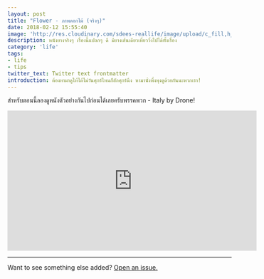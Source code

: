 ```yaml
---
layout: post
title: "Flower - ภาพดอกไม้ (จริงๆ)"
date: 2018-02-12 15:55:40
image: 'http://res.cloudinary.com/sdees-reallife/image/upload/c_fill,h_399,w_760/v1518419207/sample.jpg'
description: หนังยางจริงๆ เรื่องนี้แปลกๆ ดี มียางเส้นเดียวเที่ยววิ่งไปได้ทั้งเรื่อง
category: 'life'
tags:
- life
- tips
twitter_text: Twitter text frontmatter
introduction: ต้องหามาดูให้ได้ไม่วันศุกร์ไหนก็สักศุกร์นึง หามานั่งพึ่งพุงดูด้วยกันนะพวกเรา!
---
```

สำหรับตอนนี้ลองดูหนังตัวอย่างกันไปก่อนได้เลยครับพรรคพวก - Italy by Drone!

<iframe width="560" height="315" src="https://www.youtube.com/embed/f-9ijiN31LI" frameborder="0" allow="autoplay; encrypted-media" allowfullscreen></iframe>

-----

Want to see something else added? <a href="https://github.com/poole/poole/issues/new">Open an issue.</a>
